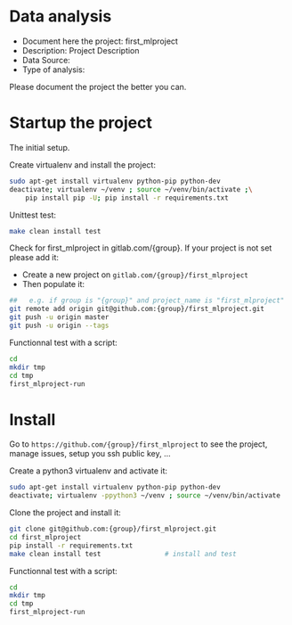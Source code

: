 # Data analysis
- Document here the project: first_mlproject
- Description: Project Description
- Data Source:
- Type of analysis:

Please document the project the better you can.

# Startup the project

The initial setup.

Create virtualenv and install the project:
```bash
sudo apt-get install virtualenv python-pip python-dev
deactivate; virtualenv ~/venv ; source ~/venv/bin/activate ;\
    pip install pip -U; pip install -r requirements.txt
```

Unittest test:
```bash
make clean install test
```

Check for first_mlproject in gitlab.com/{group}.
If your project is not set please add it:

- Create a new project on `gitlab.com/{group}/first_mlproject`
- Then populate it:

```bash
##   e.g. if group is "{group}" and project_name is "first_mlproject"
git remote add origin git@github.com:{group}/first_mlproject.git
git push -u origin master
git push -u origin --tags
```

Functionnal test with a script:

```bash
cd
mkdir tmp
cd tmp
first_mlproject-run
```

# Install

Go to `https://github.com/{group}/first_mlproject` to see the project, manage issues,
setup you ssh public key, ...

Create a python3 virtualenv and activate it:

```bash
sudo apt-get install virtualenv python-pip python-dev
deactivate; virtualenv -ppython3 ~/venv ; source ~/venv/bin/activate
```

Clone the project and install it:

```bash
git clone git@github.com:{group}/first_mlproject.git
cd first_mlproject
pip install -r requirements.txt
make clean install test                # install and test
```
Functionnal test with a script:

```bash
cd
mkdir tmp
cd tmp
first_mlproject-run
```
